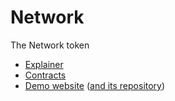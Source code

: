# Network

The Network token

- [Explainer](https://github.com/hazae41/network/blob/main/rfc/TOKEN.md)
- [Contracts](https://github.com/hazae41/nnetworket/tree/main/contracts)
- [Demo website](https://example-network-website.vercel.app) ([and its repository](https://github.com/hazae41/example-network-website))
